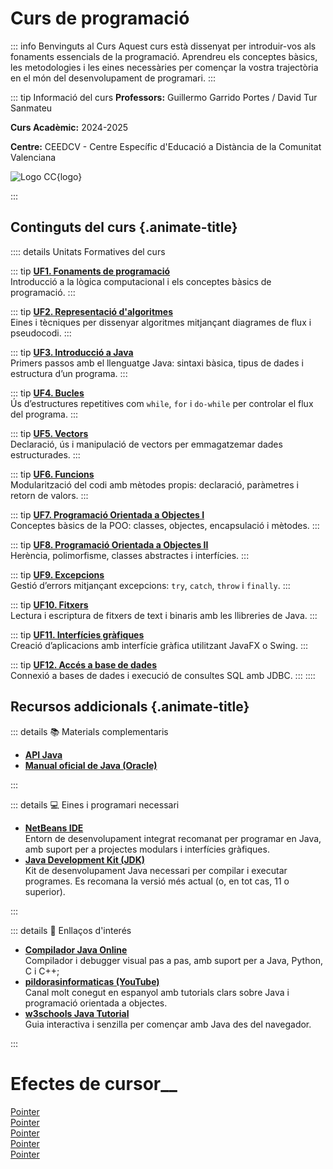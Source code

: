 # Curs de programació

::: info Benvinguts al Curs
Aquest curs està dissenyat per introduir-vos als fonaments essencials de la programació. Aprendreu els conceptes bàsics, les metodologies i les eines necessàries per començar la vostra trajectòria en el món del desenvolupament de programari.
:::

::: tip Informació del curs
**Professors:** Guillermo Garrido Portes / David Tur Sanmateu

**Curs Acadèmic:** 2024-2025

**Centre:** CEEDCV - Centre Específic d'Educació a Distància de la Comunitat Valenciana

![Logo CC](/img/logo-cc.png){logo}

:::

## Continguts del curs {.animate-title}

:::: details Unitats Formatives del curs

::: tip [**UF1. Fonaments de programació**](https://ggpro-java.github.io/UF1/)  
  Introducció a la lògica computacional i els conceptes bàsics de programació.
:::

::: tip [**UF2. Representació d'algoritmes**](https://ggpro-java.github.io/UF2/)  
  Eines i tècniques per dissenyar algoritmes mitjançant diagrames de flux i pseudocodi.
:::

::: tip [**UF3. Introducció a Java**](https://ggpro-java.github.io/UF3/)  
  Primers passos amb el llenguatge Java: sintaxi bàsica, tipus de dades i estructura d’un programa.
:::

::: tip [**UF4. Bucles**](https://ggpro-java.github.io/UF4/)  
  Ús d’estructures repetitives com `while`, `for` i `do-while` per controlar el flux del programa.
:::

::: tip [**UF5. Vectors**](https://ggpro-java.github.io/UF5/)  
  Declaració, ús i manipulació de vectors per emmagatzemar dades estructurades.
:::

::: tip [**UF6. Funcions**](https://ggpro-java.github.io/UF6/)  
  Modularització del codi amb mètodes propis: declaració, paràmetres i retorn de valors.
:::

::: tip [**UF7. Programació Orientada a Objectes I**](https://ggpro-java.github.io/UF7/)  
  Conceptes bàsics de la POO: classes, objectes, encapsulació i mètodes.
:::

::: tip [**UF8. Programació Orientada a Objectes II**](https://ggpro-java.github.io/UF8/)  
  Herència, polimorfisme, classes abstractes i interfícies.
:::

::: tip [**UF9. Excepcions**](https://ggpro-java.github.io/UF9/)  
  Gestió d’errors mitjançant excepcions: `try`, `catch`, `throw` i `finally`.
:::

::: tip [**UF10. Fitxers**](https://ggpro-java.github.io/UF10/)  
  Lectura i escriptura de fitxers de text i binaris amb les llibreries de Java.
:::

::: tip [**UF11. Interfícies gràfiques**](https://ggpro-java.github.io/UF11/)  
  Creació d’aplicacions amb interfície gràfica utilitzant JavaFX o Swing.
:::

::: tip [**UF12. Accés a base de dades**](https://ggpro-java.github.io/UF12/)  
  Connexió a bases de dades i execució de consultes SQL amb JDBC.
:::
::::

<!--
## Metodologia {.animate-title}

::: tip Aprenentatge Actiu
Aquest curs segueix una metodologia d'aprenentatge actiu, combinant teoria i pràctica:

- 🎯 **Objectius clars** per a cada unitat
- 💡 **Exemples pràctics** i casos d'ús reals
- 🔄 **Exercicis interactius** per reforçar l'aprenentatge
- 📈 **Avaluació contínua** del progrés
:::

-->

## Recursos addicionals {.animate-title}

::: details 📚 Materials complementaris

- [**API Java**](https://docs.oracle.com/javase/8/docs/api/)  
- [**Manual oficial de Java (Oracle)**](https://docs.oracle.com/javase/tutorial/)  

:::

::: details 💻 Eines i programari necessari

- [**NetBeans IDE**](https://netbeans.apache.org/front/main/download/index.html)  
Entorn de desenvolupament integrat recomanat per programar en Java, amb suport per a projectes modulars i interfícies gràfiques.
- [**Java Development Kit (JDK)**](https://www.oracle.com/java/technologies/downloads/)  
Kit de desenvolupament Java necessari per compilar i executar programes. Es recomana la versió més actual (o, en tot cas, 11 o superior).

:::

::: details 🔗 Enllaços d'interés

- [**Compilador Java Online**](https://pythontutor.com/java.html#mode=edit)  
Compilador i debugger visual pas a pas, amb suport per a Java, Python, C i C++;
- [**pildorasinformaticas (YouTube)**](https://www.youtube.com/playlist?list=PLU8oAlHdN5BktAXdEVCLUYzvDyqRQJ2lk)  
Canal molt conegut en espanyol amb tutorials clars sobre Java i programació orientada a objectes.
- [**w3schools Java Tutorial**](https://www.w3schools.com/java/)  
Guia interactiva i senzilla per començar amb Java des del navegador.

:::

# Efectes de cursor__

<div class="container">
  <a href="https://example.com/pointer" target="_blank">
    <div class="cursor-box pointer">Pointer</div>
  </a>
  <a href="https://example.com/pointer" target="_blank">
    <div class="cursor-box pointer">Pointer</div>
  </a>
  <a href="https://example.com/pointer" target="_blank">
    <div class="cursor-box pointer">Pointer</div>
  </a>
  <a href="https://example.com/pointer" target="_blank">
    <div class="cursor-box pointer">Pointer</div>
  </a>
  <a href="https://example.com/pointer" target="_blank">
    <div class="cursor-box pointer">Pointer</div>
  </a>
</div>
